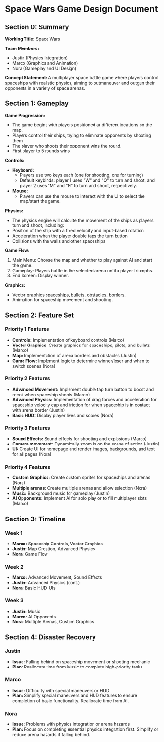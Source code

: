 # Space Wars Game Design Document

## Section 0: Summary

**Working Title:** Space Wars

**Team Members:**
- Justin (Physics Integration)
- Marco (Graphics and Animation)
- Nora (Gameplay and UI Design)

**Concept Statement:** A multiplayer space battle game where players control spaceships with realistic physics, aiming to outmaneuver and outgun their opponents in a variety of space arenas.

## Section 1: Gameplay

**Game Progression:**
- The game begins with players positioned at different locations on the map.
- Players control their ships, trying to eliminate opponents by shooting them.
- The player who shoots their opponent wins the round.
- First player to 5 rounds wins.

**Controls:**
- **Keyboard:**
  - Players use two keys each (one for shooting, one for turning)
  - Default keybinds: player 1 uses "W" and "Q" to turn and shoot, and player 2 uses "M" and "N" to turn and shoot, respectively.
- **Mouse:** 
  - Players can use the mouse to interact with the UI to select the map/start the game.

**Physics:**
- The physics engine will calculte the movement of the ships as players turn and shoot, including:
- Position of the ship with a fixed velocity and input-based rotation
- Acceleration when the player double taps the turn button
- Collisions with the walls and other spaceships

**Game Flow:**
1. Main Menu: Choose the map and whether to play against AI and start the game.
2. Gameplay: Players battle in the selected arena until a player triumphs.
3. End Screen: Display winner.

**Graphics:**
- Vector graphics spaceships, bullets, obstacles, borders.
- Animation for spaceship movement and shooting.

## Section 2: Feature Set

### Priority 1 Features
- **Controls:** Implementation of keyboard controls (Marco)
- **Vector Graphics:** Create graphics for spaceships, pilots, and bullets (Marco)
- **Map:** Implementation of arena borders and obstacles (Justin)
- **Game Flow:** Implement logic to determine winner/loser and when to switch scenes (Nora)

### Priority 2 Features
- **Advanced Movement:** Implement double tap turn button to boost and recoil when spaceship shoots (Marco)
- **Advanced Physics:** Implementation of drag forces and acceleration for spaceship velocity cap and friction for when spaceship is in contact with arena border (Justin)
- **Basic HUD:** Display player lives and scores (Nora)

### Priority 3 Features
- **Sound Effects:** Sound effects for shooting and explosions (Marco)
- **Camera movement:** Dynamically zoom in on the scene of action (Justin)
- **UI:** Create UI for homepage and render images, backgrounds, and text for all pages (Nora)

### Priority 4 Features
- **Custom Graphics:** Create custom sprites for spaceships and arenas (Nora)
- **Multiple arenas:** Create multiple arenas and allow selection (Nora)
- **Music:** Background music for gameplay (Justin)
- **AI Opponents:** Implement AI for solo play or to fill multiplayer slots (Marco)

## Section 3: Timeline

### Week 1
- **Marco:** Spaceship Controls, Vector Graphics
- **Justin:** Map Creation, Advanced Physics
- **Nora:** Game Flow

### Week 2
- **Marco:** Advanced Movement, Sound Effects
- **Justin:** Advanced Physics (cont.)
- **Nora:** Basic HUD, UIs

### Week 3
- **Justin:** Music
- **Marco:** AI Opponents
- **Nora:** Multiple Arenas, Custom Graphics

## Section 4: Disaster Recovery

### Justin
- **Issue:** Falling behind on spaceship movement or shooting mechanic
- **Plan:** Reallocate time from Music to complete high-priority tasks.

### Marco
- **Issue:** Difficulty with special maneuvers or HUD
- **Plan:** Simplify special maneuvers and HUD features to ensure completion of basic functionality. Reallocate time from AI.

### Nora
- **Issue:** Problems with physics integration or arena hazards
- **Plan:** Focus on completing essential physics integration first. Simplify or reduce arena hazards if falling behind.
